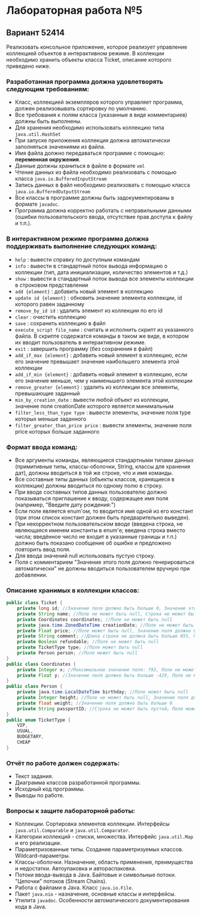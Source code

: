 # Лабораторная работа №5

## Вариант 52414

Реализовать консольное приложение, которое реализует управление коллекцией объектов в интерактивном режиме. В коллекции необходимо хранить объекты класса Ticket, описание которого приведено ниже.

### Разработанная программа должна удовлетворять следующим требованиям:
- Класс, коллекцией экземпляров которого управляет программа, должен реализовывать сортировку по умолчанию.
- Все требования к полям класса (указанные в виде комментариев) должны быть выполнены.
- Для хранения необходимо использовать коллекцию типа `java.util.HashSet`
- При запуске приложения коллекция должна автоматически заполняться значениями из файла.
- Имя файла должно передаваться программе с помощью: **переменная окружения**.
- Данные должны храниться в файле в формате `xml`
- Чтение данных из файла необходимо реализовать с помощью класса `java.io.BufferedInputStream`
- Запись данных в файл необходимо реализовать с помощью класса `java.io.BufferedOutputStream`
- Все классы в программе должны быть задокументированы в формате `javadoc`.
- Программа должна корректно работать с неправильными данными (ошибки пользовательского ввода, отсутствие прав доступа к файлу и т.п.).

### В интерактивном режиме программа должна поддерживать выполнение следующих команд:
-  `help` : вывести справку по доступным командам
- `info` : вывести в стандартный поток вывода информацию о коллекции (тип, дата инициализации, количество элементов и т.д.)
- `show` : вывести в стандартный поток вывода все элементы коллекции в строковом представлении
- `add {element}` : добавить новый элемент в коллекцию
- `update id {element}` : обновить значение элемента коллекции, id которого равен заданному
- `remove_by_id id` : удалить элемент из коллекции по его id
- `clear` : очистить коллекцию
- `save` : сохранить коллекцию в файл
- `execute_script file_name` : считать и исполнить скрипт из указанного файла. В скрипте содержатся команды в таком же виде, в котором их вводит пользователь в интерактивном режиме.
- `exit` : завершить программу (без сохранения в файл)
- `add_if_max {element}` : добавить новый элемент в коллекцию, если его значение превышает значение наибольшего элемента этой коллекции
- `add_if_min {element}` : добавить новый элемент в коллекцию, если его значение меньше, чем у наименьшего элемента этой коллекции
- `remove_greater {element}` : удалить из коллекции все элементы, превышающие заданный
- `min_by_creation_date` : вывести любой объект из коллекции, значение поля creationDate которого является минимальным
- `filter_less_than_type type` : вывести элементы, значение поля type которых меньше заданного
- `filter_greater_than_price price` : вывести элементы, значение поля price которых больше заданного

### Формат ввода команд:
- Все аргументы команды, являющиеся стандартными типами данных (примитивные типы, классы-оболочки, String, классы для хранения дат), должны вводиться в той же строке, что и имя команды.
- Все составные типы данных (объекты классов, хранящиеся в коллекции) должны вводиться по одному полю в строку.
- При вводе составных типов данных пользователю должно показываться приглашение к вводу, содержащее имя поля (например, "Введите дату рождения:")
- Если поле является enum'ом, то вводится имя одной из его констант (при этом список констант должен быть предварительно выведен).
- При некорректном пользовательском вводе (введена строка, не являющаяся именем константы в enum'е; введена строка вместо числа; введённое число не входит в указанные границы и т.п.) должно быть показано сообщение об ошибке и предложено повторить ввод поля.
- Для ввода значений null использовать пустую строку.
- Поля с комментарием "Значение этого поля должно генерироваться автоматически" не должны вводиться пользователем вручную при добавлении.

### Описание хранимых в коллекции классов:
```java
public class Ticket {
    private long id; //Значение поля должно быть больше 0, Значение этого поля должно быть уникальным, Значение этого поля должно генерироваться автоматически
    private String name; //Поле не может быть null, Строка не может быть пустой
    private Coordinates coordinates; //Поле не может быть null
    private java.time.ZonedDateTime creationDate; //Поле не может быть null, Значение этого поля должно генерироваться автоматически
    private Float price; //Поле может быть null, Значение поля должно быть больше 0
    private String comment; //Длина строки не должна быть больше 855, Поле может быть null
    private Boolean refundable; //Поле не может быть null
    private TicketType type; //Поле может быть null
    private Person person; //Поле может быть null
}
public class Coordinates {
    private Integer x; //Максимальное значение поля: 793, Поле не может быть null
    private Float y; //Значение поля должно быть больше -429, Поле не может быть null
}
public class Person {
    private java.time.LocalDateTime birthday; //Поле может быть null
    private Integer height; //Поле не может быть null, Значение поля должно быть больше 0
    private float weight; //Значение поля должно быть больше 0
    private String passportID; //Строка не может быть пустой, Поле может быть null
}
public enum TicketType {
    VIP,
    USUAL,
    BUDGETARY,
    CHEAP
}
```

### Отчёт по работе должен содержать:
- Текст задания.
- Диаграмма классов разработанной программы.
- Исходный код программы.
- Выводы по работе.

### Вопросы к защите лабораторной работы:
- Коллекции. Сортировка элементов коллекции. Интерфейсы `java.util.Comparable` и `java.util.Comparator`.
- Категории коллекций - списки, множества. Интерфейс `java.util.Map` и его реализации.
- Параметризованные типы. Создание параметризуемых классов. Wildcard-параметры.
- Классы-оболочки. Назначение, область применения, преимущества и недостатки. Автоупаковка и автораспаковка.
- Потоки ввода-вывода в Java. Байтовые и символьные потоки. "Цепочки" потоков (Stream Chains).
- Работа с файлами в Java. Класс `java.io.File`.
- Пакет `java.nio` - назначение, основные классы и интерфейсы.
- Утилита `javadoc`. Особенности автоматического документирования кода в Java.